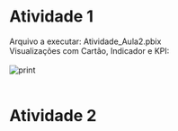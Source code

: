 # Atividade 1
Arquivo a executar: Atividade_Aula2.pbix<br>
Visualizações com Cartão, Indicador e KPI:<br><br>
![print](https://user-images.githubusercontent.com/94374033/214312807-bde9b5b4-94cb-471b-8a11-f28de90a170c.png)<br><br>
# Atividade 2
